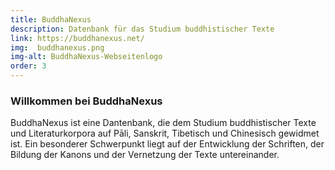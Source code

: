```yaml
---
title: BuddhaNexus
description: Datenbank für das Studium buddhistischer Texte
link: https://buddhanexus.net/
img:  buddhanexus.png
img-alt: BuddhaNexus-Webseitenlogo
order: 3
---
```

### Willkommen bei BuddhaNexus
BuddhaNexus ist eine Dantenbank, die dem Studium buddhistischer Texte und Literaturkorpora auf Pāli, Sanskrit, Tibetisch und Chinesisch gewidmet ist. Ein besonderer Schwerpunkt liegt auf der Entwicklung der Schriften, der Bildung der Kanons und der Vernetzung der Texte untereinander.


